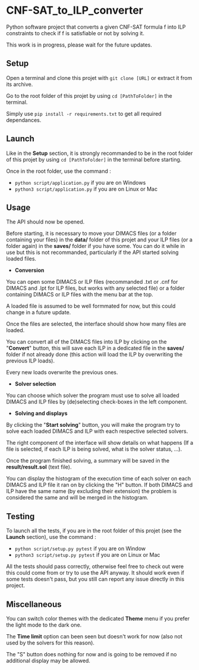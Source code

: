 # CNF-SAT_to_ILP_converter
Python software project that converts a given CNF-SAT formula f into ILP constraints to check if f is satisfiable or not by solving it.

This work is in progress, please wait for the future updates.

## Setup
Open a terminal and clone this projet with `git clone [URL]` or extract it from its archive.

Go to the root folder of this projet by using `cd [PathToFolder]` in the terminal.

Simply use `pip install -r requirements.txt` to get all required dependances.

## Launch
Like in the **Setup** section, it is strongly recommanded to be in the root folder of this projet by using `cd [PathToFolder]` in the terminal before starting.

Once in the root folder, use the command :

* `python script/application.py` if you are on Windows
* `python3 script/application.py` if you are on Linux or Mac

## Usage
The API should now be opened.

Before starting, it is necessary to move your DIMACS files (or a folder containing your files) in the **data/** folder of this projet and your ILP files (or a folder again) in the **saves/** folder if you have some. You can do it while in use but this is not recommanded, particularly if the API started solving loaded files.

* **Conversion**

You can open some DIMACS or ILP files (recommanded .txt or .cnf for DIMACS and .lpt for ILP files, but works with any selected file) or a folder containing DIMACS or ILP files with the menu bar at the top.

A loaded file is assumed to be well formmated for now, but this could change in a future update.

Once the files are selected, the interface should show how many files are loaded.

You can convert all of the DIMACS files into ILP by clicking on the "**Convert**" button, this will save each ILP in a dedicated file in the **saves/** folder if not already done (this action will load the ILP by overwriting the previous ILP loads).

Every new loads overwrite the previous ones.

* **Solver selection**

You can choose which solver the program must use to solve all loaded DIMACS and ILP files by (de)selecting check-boxes in the left component.

* **Solving and displays**

By clicking the "**Start solving**" button, you will make the program try to solve each loaded DIMACS and ILP with each respective selected solvers.

The right component of the interface will show details on what happens (If a file is selected, if each ILP is being solved, what is the solver status, ...).

Once the program finished solving, a summary will be saved in the **result/result.sol** (text file).

You can display the histogram of the execution time of each solver on each DIMACS and ILP file it ran on by clicking the "H" button. If both DIMACS and ILP have the same name (by excluding their extension) the problem is considered the same and will be merged in the histogram.

## Testing
To launch all the tests, if you are in the root folder of this projet (see the **Launch** section), use the command :

* `python script/setup.py pytest` if you are on Window
* `python3 script/setup.py pytest` if you are on Linux or Mac

All the tests should pass correctly, otherwise feel free to check out were this could come from or try to use the API anyway. It should work even if some tests doesn't pass, but you still can report any issue directly in this project.

## Miscellaneous
You can switch color themes with the dedicated **Theme** menu if you prefer the light mode to the dark one.

The **Time limit** option can been seen but doesn't work for now (also not used by the solvers for this reason).

The "S" button does nothing for now and is going to be removed if no additional display may be allowed.
